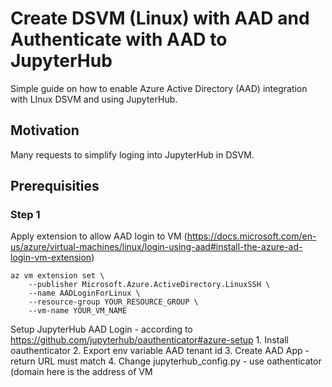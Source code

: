 # Create DSVM (Linux) with AAD and Authenticate with AAD to JupyterHub

Simple guide on how to enable Azure Active Directory (AAD) integration with LInux DSVM and using JupyterHub.

## Motivation

Many requests to simplify loging into JupyterHub in DSVM.

## Prerequisities

### Step 1
Apply extension to allow AAD login to VM (https://docs.microsoft.com/en-us/azure/virtual-machines/linux/login-using-aad#install-the-azure-ad-login-vm-extension)

```
az vm extension set \
    --publisher Microsoft.Azure.ActiveDirectory.LinuxSSH \
    --name AADLoginForLinux \
    --resource-group YOUR_RESOURCE_GROUP \
    --vm-name YOUR_VM_NAME
```

Setup JupyterHub AAD Login - according to https://github.com/jupyterhub/oauthenticator#azure-setup
	1. Install oauthenticator
	2. Export env variable AAD tenant id
	3. Create AAD App - return URL must match 
	4. Change jupyterhub_config.py - use oathenticator (domain here is the address of VM
	
